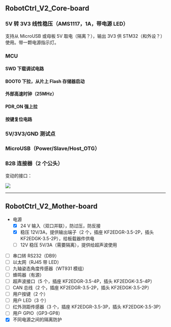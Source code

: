 ## RobotCtrl_V2_Core-board

### 5V 转 3V3 线性稳压（AMS1117，1A，带电源 LED）

支持从 MicroUSB 或母板 5V 取电（隔离？），输出 3V3 供 STM32（和外设？）使用。带一颗电源指示灯。

### MCU

#### SWD 下载调试电路

#### BOOT0 下拉，从片上 Flash 存储器启动

#### 外部高速时钟（25MHz）

#### PDR_ON 强上拉

#### 按键复位电路


### 5V/3V3/GND 测试点

### MicroUSB（Power/Slave/Host_OTG）

### B2B 连接器（2 个公头）

变动的接口：

![](https://wiki-media-1253965369.cos.ap-guangzhou.myqcloud.com/img/20210928204214.png)

---

## RobotCtrl_V2_Mother-board

- 电源
  - [x] 24 V 输入（双口并联），防过压，防反接
  - [x] 稳压 12V/3A，提供输出端子（2 个，插座 KF2EDGR-3.5-2P，插头 KF2EDGK-3.5-2P），给板载器件供电
  - [ ] 12V 稳压 5V/3A（需要隔离），提供给超声波使用
- [ ] 串口转 RS232（DB9）
- [ ] 以太网（RJ45 带 LED）
- [ ] 九轴姿态角度传感器（WT931 模组）
- [ ] 蜂鸣器（有源）
- [ ] 超声波接口（5 个，插座 KF2EDGR-3.5-4P，插头 KF2EDGK-3.5-4P）
- [ ] CAN 总线（2 个，插座 KF2EDGR-3.5-2P，插头 KF2EDGK-3.5-2P）
- [ ] 用户按键（2 个）
- [ ] 用户 LED（3 个）
- [ ] 红外测距传感器（3 个，插座 KF2EDGR-3.5-3P，插头 KF2EDGK-3.5-3P）
- [ ] 用户 GPIO（GP3-GP8）
- [x] 不同电源之间的隔离防护
